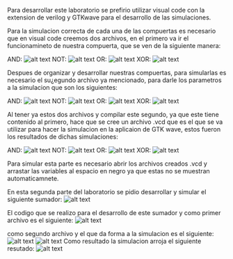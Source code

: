 Para desarrollar este laboratorio se prefirio utilizar visual code con la extension de verilog y GTKwave para el desarrollo de las simulaciones.

Para la simulacion correcta de cada una de las compuertas es necesario que en visual code creemos dos archivos, en el primero va ir el funcionamineto de nuestra compuerta, que se ven de la siguiente manera:

AND:
![alt text](https://github.com/DanielCastro-02/Electronica-Digital-G2-E1/lab1/imagenes/AND.jpeg)
NOT:
![alt text](https://github.com/DanielCastro-02/Electronica-Digital-G2-E1/blob/main/Lab1/imagenes/NOT.jpeg)
OR:
![alt text](https://github.com/DanielCastro-02/Electronica-Digital-G2-E1/blob/main/Lab1/imagenes/OR.jpeg)
XOR:
![alt text](https://github.com/DanielCastro-02/Electronica-Digital-G2-E1/blob/main/Lab1/imagenes/XOR.jpeg)

Despues de organizar y desarrollar nuestras compuertas, para simularlas es necesario el su¿egundo archivo ya mencionado, para darle los parametros a la simulacion que son los siguientes:

AND:
![alt text](https://github.com/DanielCastro-02/Electronica-Digital-G2-E1/blob/main/Lab1/imagenes/ANDS.jpeg)
NOT:
![alt text](https://github.com/DanielCastro-02/Electronica-Digital-G2-E1/blob/main/Lab1/imagenes/NOTS.jpeg)
OR:
![alt text](https://github.com/DanielCastro-02/Electronica-Digital-G2-E1/blob/main/Lab1/imagenes/ORS.jpeg)
XOR:
![alt text](https://github.com/DanielCastro-02/Electronica-Digital-G2-E1/blob/main/Lab1/imagenes/XORS.jpeg)

Al tener ya estos dos archivos y compilar este segundo, ya que este tiene contenido al primero, hace que se cree un archivo .vcd que es el que se va utilizar para hacer la simulacion en la aplicaion de GTK wave, estos fueron los resultados de dichas simulaciones:

AND:
![alt text](https://github.com/DanielCastro-02/Electronica-Digital-G2-E1/blob/main/Lab1/imagenes/ANDSIM.jpeg)
NOT:
![alt text](https://github.com/DanielCastro-02/Electronica-Digital-G2-E1/blob/main/Lab1/imagenes/NOTSIM.jpeg)
OR:
![alt text](https://github.com/DanielCastro-02/Electronica-Digital-G2-E1/blob/main/Lab1/imagenes/ORSIM.jpeg)
XOR:
![alt text](https://github.com/DanielCastro-02/Electronica-Digital-G2-E1/blob/main/Lab1/imagenes/XORSIM.jpeg)

Para simular esta parte es necesario abrir los archivos creados .vcd y arrastar las variables al espacio en negro ya que estas no se muestran automaticamnete.


En esta segunda parte del laboratorio se pidio desarrollar y simular el siguiente sumador:
![alt text](https://github.com/DanielCastro-02/Electronica-Digital-G2-E1/blob/main/Lab1/imagenes/Sumador.png)

El codigo que se realizo para el desarrollo de este sumador y como primer archivo es el siguiente: 
![alt text](https://github.com/DanielCastro-02/Electronica-Digital-G2-E1/blob/main/Lab1/imagenes/SUM.jpeg)

como segundo archivo y el que da forma a la simulacion es el siguiente: 
![alt text](https://github.com/DanielCastro-02/Electronica-Digital-G2-E1/blob/main/Lab1/imagenes/SUMS.jpeg)
![alt text](https://github.com/DanielCastro-02/Electronica-Digital-G2-E1/blob/main/Lab1/imagenes/SUMSS.jpeg)
Como resultado la simulacion arroja el siguiente resutado:
![alt text](https://github.com/DanielCastro-02/Electronica-Digital-G2-E1/blob/main/Lab1/imagenes/SUMSIM.jpeg)
